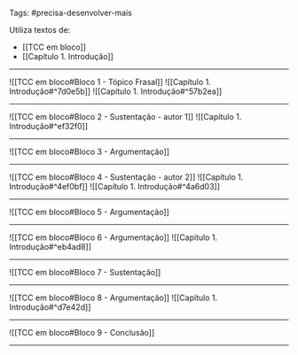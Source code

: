 Tags: #precisa-desenvolver-mais 

Utiliza textos de:
* [[TCC em bloco]]
* [[Capítulo 1. Introdução]]

---


![[TCC em bloco#Bloco 1 - Tópico Frasal]]
![[Capítulo 1. Introdução#^7d0e5b]]
![[Capítulo 1. Introdução#^57b2ea]]

----
![[TCC em bloco#Bloco 2 - Sustentação - autor 1]]
![[Capítulo 1. Introdução#^ef32f0]]

---
![[TCC em bloco#Bloco 3 - Argumentação]]

---
![[TCC em bloco#Bloco 4 - Sustentação - autor 2]]
![[Capítulo 1. Introdução#^4ef0bf]]
![[Capítulo 1. Introdução#^4a6d03]]

---
![[TCC em bloco#Bloco 5 - Argumentação]]

---
![[TCC em bloco#Bloco 6 - Argumentação]]
![[Capítulo 1. Introdução#^eb4ad8]]

---
![[TCC em bloco#Bloco 7 - Sustentação]]

---
![[TCC em bloco#Bloco 8 - Argumentação]]
![[Capítulo 1. Introdução#^d7e42d]]

---
![[TCC em bloco#Bloco 9 - Conclusão]]


---


